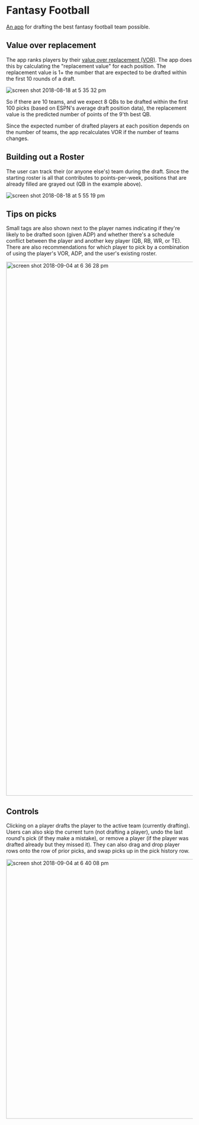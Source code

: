 # Fantasy Football

[An app](https://www.ffdraft.app/) for drafting the best fantasy football team possible.

## Value over replacement

The app ranks players by their [value over replacement (VOR)](https://support.fantasypros.com/hc/en-us/articles/115005868747-What-is-value-based-drafting-What-do-player-draft-values-mean-VORP-VONA-VOLS-VBD-). The app does this by calculating the "replacement value" for each position. The replacement value is 1+ the number that are expected to be drafted within the first 10 rounds of a draft.

![screen shot 2018-08-18 at 5 35 32 pm](https://user-images.githubusercontent.com/13923102/44303360-0b0b6a80-a30d-11e8-8901-179bfa8ac693.png)

So if there are 10 teams, and we expect 8 QBs to be drafted within the first 100 picks (based on ESPN's average draft position data), the replacement value is the predicted number of points of the 9'th best QB.

Since the expected number of drafted players at each position depends on the number of teams, the app recalculates VOR if the number of teams changes.

## Building out a Roster

The user can track their (or anyone else's) team during the draft. Since the starting roster is all that contributes to points-per-week, positions that are already filled are grayed out (QB in the example above).

![screen shot 2018-08-18 at 5 55 19 pm](https://user-images.githubusercontent.com/13923102/44303477-e9f84900-a30f-11e8-9119-286d37dc159b.png)

## Tips on picks

Small tags are also shown next to the player names indicating if they're likely to be drafted soon (given ADP) and whether there's a schedule conflict between the player and another key player (QB, RB, WR, or TE). There are also recommendations for which player to pick by a combination of using the player's VOR, ADP, and the user's existing roster.

<img width="1440" alt="screen shot 2018-09-04 at 6 36 28 pm" src="https://user-images.githubusercontent.com/13923102/45061205-7f663d80-b071-11e8-98c8-01ae83f0619d.png">

## Controls

Clicking on a player drafts the player to the active team (currently drafting). Users can also skip the current turn (not drafting a player), undo the last round's pick (if they make a mistake), or remove a player (if the player was drafted already but they missed it). They can also drag and drop player rows onto the row of prior picks, and swap picks up in the pick history row.

<img width="700" alt="screen shot 2018-09-04 at 6 40 08 pm" src="https://user-images.githubusercontent.com/13923102/45061311-f8fe2b80-b071-11e8-9b9a-19d246805a07.png">
